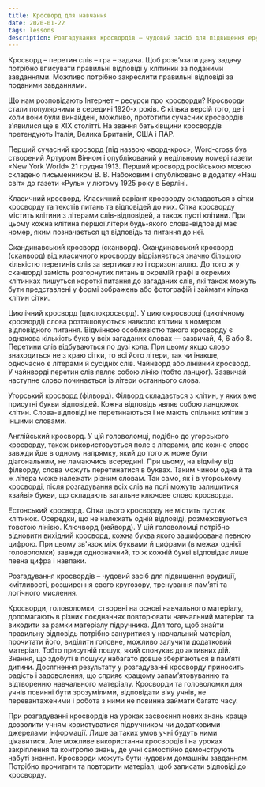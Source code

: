 ```yaml
---
title: Кросворд для навчання
date: 2020-01-22
tags: lessons
description: Розгадування кросвордів – чудовий засіб для підвищення ерудиції, кмітливості, розширення свого кругозору, тренування пам’яті та логічного мислення.
---
```


Кросворд – перетин слів – гра – задача. Щоб розв’язати дану задачу потрібно вписувати правильні відповіді у клітинки за поданими завданнями. Можливо потрібно закреслити правильні відповіді за поданими завданнями.

Що нам розповідають Інтернет – ресурси про кросворди?
Кросворди стали популярними в середині 1920-х років. Є кілька версій того, де і коли вони були винайдені, можливо, прототипи сучасних кросвордів з'явилися ще в XIX столітті. На звання батьківщини кросвордів претендують Італія, Велика Британія, США і ПАР.

Перший сучасний кросворд (під назвою «ворд-крос», Word-cross був створений Артуром Вінном і опублікований у недільному номері газети «New York World» 21 грудня 1913. Перший кросворд російською мовою складено письменником В. В. Набоковим і опубліковано в додатку «Наш світ» до газети «Руль» у лютому 1925 року в Берліні. 

Класичний кросворд. Класичний варіант кросворду складається з сітки кросворду та текстів питань та відповідей до них. Сітка кросворду містить клітини з літерами слів-відповідей, а також пусті клітини. При цьому кожна клітина першої літери будь-якого слова-відповіді має номер, яким позначається ця відповідь та питання до неї.

Скандинавський кросворд (сканворд). Скандинавський кросворд (сканворд) від класичного кросворду відрізняється значно більшою кількістю перетинів слів за вертикаллю і горизонталлю. До того ж у сканворді замість розгорнутих питань в окремій графі в окремих клітинках пишуться короткі питання до загаданих слів, які також можуть бути представлені у формі зображень або фотографій і займати кілька клітин сітки.

Циклічний кросворд (циклокросворд). У циклокросворді (циклічному кросворді) слова розташовуються навколо клітини з номером відповідного питання. Відмінною особливістю такого кросворду є однакова кількість букв у всіх загаданих словах — зазвичай, 4, 6 або 8. Перетини слів відбуваються по дузі кола. При цьому якщо слово знаходиться не з краю сітки, то всі його літери, так чи інакше, одночасно є літерами й сусідніх слів.
Чайнворд або лінійний кросворд. У чайнворді перетин слів являє собою лінію (тобто ланцюг). Зазвичай наступне слово починається із літери останнього слова.

Угорський кросворд (філворд). Філворд складається з клітин, у яких вже присутні букви відповідей. Кожна відповідь являє собою ланцюжок клітин. Слова-відповіді не перетинаються і не мають спільних клітин з іншими словами. 

Англійський кросворд. У цій головоломці, подібно до угорського кросворду, також використовується поле з літерами, але кожне слово завжди йде в одному напрямку, який до того ж може бути діагональним, не ламаючись всередині. При цьому, на відміну від філворду, слова можуть перетинатися в буквах. Таким чином одна й та ж літера може належати різним словам. Так само, як і в угорському кросворді, після розгадування всіх слів на полі можуть залишитися «зайві» букви, що складають загальне ключове слово кросворда.

Естонський кросворд. Сітка цього кросворду не містить пустих клітинок. Осередки, що не належать одній відповіді, розмежовуються товстою лінією. 
Ключворд (кейворд). У цій головоломці потрібно відновити вихідний кросворд, кожна буква якого зашифрована певною цифрою. При цьому зв'язок між буквами й цифрами (в межах однієї головоломки) завжди однозначний, то ж кожній букві відповідає лише певна цифра і навпаки.

Розгадування кросвордів – чудовий засіб для підвищення ерудиції, кмітливості, розширення свого кругозору, тренування пам’яті та логічного мислення. 

Кросворди, головоломки, створені на основі навчального матеріалу, допомагають в різних поєднаннях повторювати навчальний матеріал та виходити за рамки матеріалу підручника. Для того, щоб знайти правильну відповідь потрібно зануритися у навчальний матеріал, прочитати його, виділити головне, можливо залучити додатковий матеріал. Тобто присутній пошук, який спонукає до активних дій. Знання, що здобуті в пошуку набагато довше зберігаються в пам’яті дитини. Досягнення результату у розгадуванні кросворду приносить радість і задоволення, що сприяє кращому запам’ятовуванню та відтворенню навчального матеріалу. Кросворди та головоломки для учнів повинні бути зрозумілими, відповідати віку учнів, не перевантаженими і робота з ними не повинна займати багато часу.  

При розгадуванні кросвордів на уроках засвоєння нових знань краще дозволити учням користуватися підручником чи додатковими джерелами інформації. Лише за таких умов учні будуть ними цікавитися. Але можливе використання кросвордів і на уроках закріплення та контролю знань, де учні самостійно демонструють набуті знання. Кросворди можуть бути чудовим домашнім завданням. Потрібно прочитати та повторити матеріал, щоб записати відповіді до кросворду.